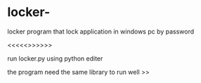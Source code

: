 # locker-
locker program that lock application in windows pc by password 

<<<<<<you should have python in your pc >>>>>>>
  
run locker.py using python editer 
  
  the program need the same library to run well >>
  
 
